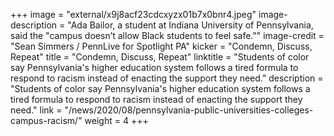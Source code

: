 +++
image = "external/x9j8acf23cdcxyzx01b7x0bnr4.jpeg"
image-description = "Ada Bailor, a student at Indiana University of Pennsylvania, said the \"campus doesn’t allow Black students to feel safe.\""
image-credit = "Sean Simmers / PennLive for Spotlight PA"
kicker = "Condemn, Discuss, Repeat"
title = "Condemn, Discuss, Repeat"
linktitle = "Students of color say Pennsylvania's higher education system follows a tired formula to respond to racism instead of enacting the support they need."
description = "Students of color say Pennsylvania's higher education system follows a tired formula to respond to racism instead of enacting the support they need."
link = "/news/2020/08/pennsylvania-public-universities-colleges-campus-racism/"
weight = 4
+++
